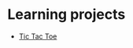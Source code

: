 # Learning projects

* [Tic Tac Toe](https://github.com/DmitryBerdnikov/learning-projects/tree/tic-tac-toe)
